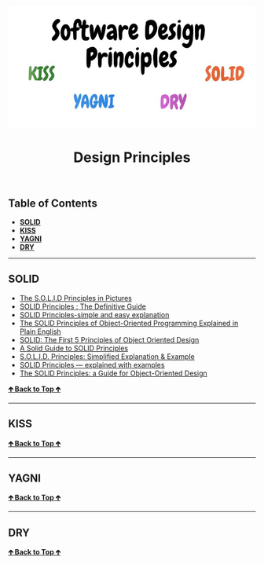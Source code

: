 <h1 align="center">
  <br>
  <img src="../img/design-principles.jpg" alt="Design Principles" height="250">
  <br>
  <br>
  Design Principles
  <br>
  <br>
</h1>

## Table of Contents

* **[SOLID](#SOLID)**
* **[KISS](#KISS)**
* **[YAGNI](#YAGNI)**
* **[DRY](#DRY)**

---

## SOLID

* [The S.O.L.I.D Principles in Pictures](https://medium.com/backticks-tildes/the-s-o-l-i-d-principles-in-pictures-b34ce2f1e898)
* [SOLID Principles : The Definitive Guide](https://medium.com/android-news/solid-principles-the-definitive-guide-75e30a284dea)
* [SOLID Principles-simple and easy explanation](https://betterprogramming.pub/solid-principles-simple-and-easy-explanation-f57d86c47a7f)
* [The SOLID Principles of Object-Oriented Programming Explained in Plain English](https://www.freecodecamp.org/news/solid-principles-explained-in-plain-english/)
* [SOLID: The First 5 Principles of Object Oriented Design](https://www.digitalocean.com/community/conceptual_articles/s-o-l-i-d-the-first-five-principles-of-object-oriented-design)
* [A Solid Guide to SOLID Principles](https://www.baeldung.com/solid-principles)
* [S.O.L.I.D. Principles: Simplified Explanation & Example](https://medium.com/tunaiku-tech/s-o-l-i-d-principles-simplified-explanation-example-f7268ca75758)
* [SOLID Principles — explained with examples](https://medium.com/mindorks/solid-principles-explained-with-examples-79d1ce114ace)
* [The SOLID Principles: a Guide for Object-Oriented Design](https://www.datascienceblog.net/post/programming/object-oriented-design-solid-principles/)

**[🡱 Back to Top 🡱](#table-of-contents)**

---

## KISS

**[🡱 Back to Top 🡱](#table-of-contents)**

---

## YAGNI

**[🡱 Back to Top 🡱](#table-of-contents)**

---

## DRY

**[🡱 Back to Top 🡱](#table-of-contents)**